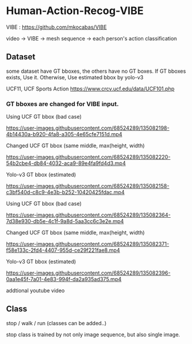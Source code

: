 # Human-Action-Recog-VIBE

VIBE : https://github.com/mkocabas/VIBE

video -> VIBE -> mesh sequence -> each person's action classification

## Dataset

some dataset have GT bboxes, the others have no GT boxes.
If GT bboxes exists, Use it.
Otherwise, Use estimated bbox by yolo-v3

UCF11, UCF Sports Action
https://www.crcv.ucf.edu/data/UCF101.php

### GT bboxes are changed for VIBE input.


Using UCF GT bbox (bad case)

https://user-images.githubusercontent.com/68524289/135082198-4b14430a-b920-4fa8-a305-4e65cfe7151d.mp4


Changed UCF GT bbox (same middle, max(height, width)

https://user-images.githubusercontent.com/68524289/135082220-54b2cbe4-db84-4032-aca9-89e4fa9fd4d3.mp4


Yolo-v3 GT bbox (estimated)

https://user-images.githubusercontent.com/68524289/135082158-c3bf540d-c8c9-4e3b-b252-10420425fdac.mp4


Using UCF GT bbox (bad case)

https://user-images.githubusercontent.com/68524289/135082364-7d38e930-db5e-4c1f-9a8d-5aa3cc6c3e2e.mp4


Changed UCF GT bbox (same middle, max(height, width)

https://user-images.githubusercontent.com/68524289/135082371-f58e133c-2fd4-4407-955d-ce29f221fae8.mp4


Yolo-v3 GT bbox (estimated)

https://user-images.githubusercontent.com/68524289/135082396-0aa1e45f-7a01-4e83-994f-da2a935ad375.mp4


addtional youtube video

## Class
stop / walk / run (classes can be added..)

stop class is trained by not only image sequence, but also single image.
